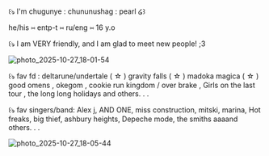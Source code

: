 ꒰ঌ I'm chugunye : chununushag : pearl ໒꒱

he/his ⑅ entp-t ⑅ ru/eng ⑅ 16 y.o

꒰ঌ I am VERY friendly, and I am glad to meet new people! ;3

![photo_2025-10-27_18-01-54](https://github.com/user-attachments/assets/a52060c0-6191-4138-9163-f4562c48e71e)

꒰ঌ fav fd : deltarune/undertale ( ☆ ) gravity falls ( ☆ ) madoka magica ( ☆ ) good omens , okegom , cookie run kingdom / over brake , Girls on the last tour , the long long holidays and others. . . 

꒰ঌ fav singers/band: Alex j, AND ONE, miss construction, mitski, marina, Hot freaks, big thief, ashbury heights, Depeche mode, the smiths aaaand others. . .

![photo_2025-10-27_18-05-44](https://github.com/user-attachments/assets/29edc003-e67e-48b3-9261-10f467f7f599)
